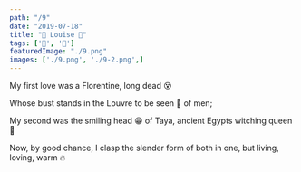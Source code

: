 ```yaml
---
path: "/9"
date: "2019-07-18"
title: "🌹 Louise 🌹"
tags: ['🐁', '📝']
featuredImage: "./9.png"
images: ['./9.png', './9-2.png',]
---
```

My first love was a Florentine, long dead 😵

Whose bust stands in the Louvre to be seen 👀 of men;

My second was the smiling head 😁 of Taya, ancient Egypts witching queen 👑

Now, by good chance, I clasp the slender form of both in one, but living, loving, warm 🔥 

